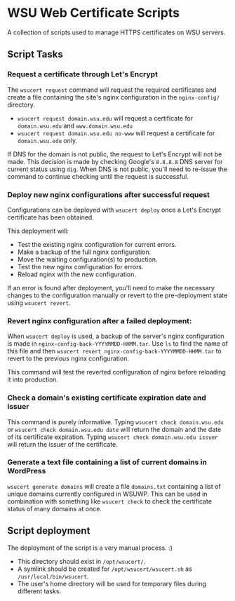 # WSU Web Certificate Scripts

A collection of scripts used to manage HTTPS certificates on WSU servers.

## Script Tasks

### Request a certificate through Let's Encrypt

The `wsucert request` command will request the required certificates and create a file containing the site's nginx configuration in the `nginx-config/` directory.

* `wsucert request domain.wsu.edu` will request a certificate for `domain.wsu.edu` and `www.domain.wsu.edu`
* `wsucert request domain.wsu.edu no-www` will request a certificate for `domain.wsu.edu` only.

If DNS for the domain is not public, the request to Let's Encrypt will not be made. This decision is made by checking Google's `8.8.8.8` DNS server for current status using `dig`. When DNS is not public, you'll need to re-issue the command to continue checking until the request is successful.

### Deploy new nginx configurations after successful request

Configurations can be deployed with `wsucert deploy` once a Let's Encrypt certificate has been obtained.

This deployment will:

* Test the existing nginx configuration for current errors.
* Make a backup of the full nginx configuration.
* Move the waiting configuration(s) to production.
* Test the new nginx configuration for errors.
* Reload nginx with the new configuration.

If an error is found after deployment, you'll need to make the necessary changes to the configuration manually or revert to the pre-deployment state using `wsucert revert`.

### Revert nginx configuration after a failed deployment:

When `wsucert deploy` is used, a backup of the server's nginx configuration is made in `nginx-config-back-YYYYMMDD-HHMM.tar`. Use `ls` to find the name of this file and then `wsucert revert nginx-config-back-YYYYMMDD-HHMM.tar` to revert to the previous nginx configuration.

This command will test the reverted configuration of nginx before reloading it into production.

### Check a domain's existing certificate expiration date and issuer

This command is purely informative. Typing `wsucert check domain.wsu.edu` or `wsucert check domain.wsu.edu date` will return the domain and the date of its certificate expiration. Typing `wsucert check domain.wsu.edu issuer` will return the issuer of the certificate.

### Generate a text file containing a list of current domains in WordPress

`wsucert generate domains` will create a file `domains.txt` containing a list of unique domains currently configured in WSUWP. This can be used in combination with something like `wsucert check` to check the certificate status of many domains at once.

## Script deployment

The deployment of the script is a very manual process. :)

* This directory should exist in `/opt/wsucert/`.
* A symlink should be created for `/opt/wsucert/wsucert.sh` as `/usr/local/bin/wsucert`.
* The user's home directory will be used for temporary files during different tasks.
